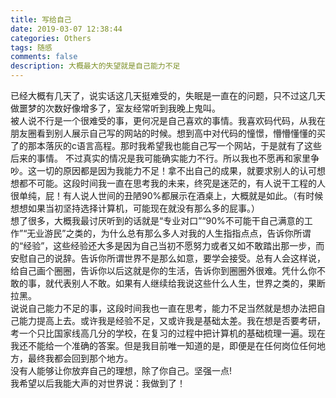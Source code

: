 ```yaml
---
title: 写给自己
date: 2019-03-07 12:38:44
categories: Others
tags: 随感
comments: false
description: 大概最大的失望就是自己能力不足
---
```


已经大概有几天了，说实话这几天挺难受的，失眠是一直在的问题，只不过这几天做噩梦的次数好像增多了，室友经常听到我晚上鬼叫。  
被人说不行是一个很难受的事，更何况是自己喜欢的事情。我喜欢码代码，从我在朋友圈看到别人展示自己写的网站的时候。想到高中对代码的憧憬，懵懵懂懂的买了的那本落灰的c语言高程。那时我希望我也能自己写一个网站，于是就有了这些后来的事情。
不过真实的情况是我可能确实能力不行。所以我也不愿再和家里争吵。这一切的原因都是因为我能力不足！拿不出自己的成果，就要求别人的认可想想都不可能。这段时间我一直在思考我的未来，终究是迷茫的，有人说干工程的人很单纯，屁！有人说人世间的丑陋90%都展示在酒桌上，大概就是如此。（有时候想想如果当初坚持选择计算机，可能现在就没有那么多的屁事。）  
想了很多，大概我最讨厌听到的话就是“专业对口”“90%不可能干自己满意的工作”“无业游民”之类的，为什么总有那么多人对我的人生指指点点，告诉你所谓的“经验”，这些经验还大多是因为自己当初不愿努力或者又如不敢踏出那一步，而安慰自己的说辞。告诉你所谓世界不是那么如意，要学会接受。总有人会这样说，给自己画个圈圈，告诉你以后这就是你的生活，告诉你到圈圈外很难。凭什么你不敢的事，就代表别人不敢。如果有人继续给我说这些什么人生，世界之类的，果断拉黑。  
说说自己能力不足的事，这段时间我也一直在思考，能力不足当然就是想办法把自己能力提高上去。或许我是经验不足，又或许我是基础太差。我在想是否要考研，考一个只比国家线高几分的学校，在复习的过程中把计算机的基础梳理一遍。现在我还不能给一个准确的答案。但是我目前唯一知道的是，即便是在任何岗位任何地方，最终我都会回到那个地方。  
没有人能够让你放弃自己的理想，除了你自己。坚强一点!  
我希望以后我能大声的对世界说：我做到了！